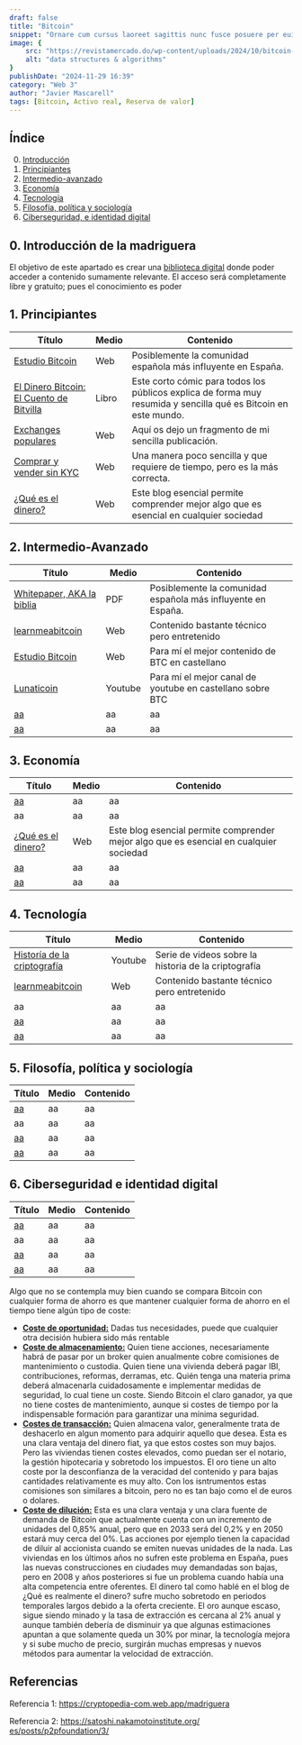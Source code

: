 ```yaml
---
draft: false
title: "Bitcoin"
snippet: "Ornare cum cursus laoreet sagittis nunc fusce posuere per euismod dis vehicula a, semper fames lacus maecenas dictumst pulvinar neque enim non potenti. Torquent hac sociosqu eleifend potenti."
image: {
    src: "https://revistamercado.do/wp-content/uploads/2024/10/bitcoin-Robert-Kiyosaki-Criptomonedas-2-1.jpeg",
    alt: "data structures & algorithms"
}
publishDate: "2024-11-29 16:39"
category: "Web 3"
author: "Javier Mascarell"
tags: [Bitcoin, Activo real, Reserva de valor]
---
```

## **Índice**   
0. [Introducción](#0)
1. [Principiantes](#1)
2. [Intermedio-avanzado](#2)
3. [Economía](#3)
4. [Tecnología](#4)
5. [Filosofía, política y sociología](#5)
6. [Ciberseguridad, e identidad digital](#6)

<div
 class="mx-auto prose prose-lg mt-6 max-w-3xl prose-h2:underline prose-p:text-justify">

## 0. Introducción de la madriguera <a name="0"></a>

El objetivo de este apartado es crear una <a href="/madriguera" class="text-blue-500 hover:underline"> biblioteca digital</a> donde poder acceder a contenido sumamente relevante. 
El acceso será completamente libre y gratuito; pues el conocimiento es poder

## 1. Principiantes <a name="1"></a>

<div class="overflow-x-auto max-w-full">
  <table class="min-w-full border-collapse border border-gray-200">
    <thead class="bg-gray-100">
      <tr>
        <th class="border border-gray-300 px-4 py-2 text-left">Título</th>
        <th class="border border-gray-300 px-4 py-2 text-left">Medio</th>
        <th class="border border-gray-300 px-4 py-2 text-left">Contenido</th>
      </tr>
    </thead>
    <tbody>
      <tr>
        <td class="border border-gray-300 px-4 py-2">
          <a href="https://estudiobitcoin.com/a-empezar-en-bitcoin/" class="text-blue-500 hover:underline">Estudio Bitcoin</a>
        </td>
        <td class="border border-gray-300 px-4 py-2">Web</td>
        <td class="border border-gray-300 px-4 py-2">
          Posiblemente la comunidad española más influyente en España.
        </td>
      </tr>
      <tr>
        <td class="border border-gray-300 px-4 py-2">
          <a href="https://www.amazon.es/El-Dinero-Bitcoin-Bitvilla-Descubriendo/dp/0578519216" class="text-blue-500 hover:underline">El Dinero Bitcoin: El Cuento de Bitvilla</a>
        </td>  
        <td class="border border-gray-300 px-4 py-2">Libro</td>
        <td class="border border-gray-300 px-4 py-2">
          Este corto cómic para todos los públicos explica de forma muy resumida y sencilla qué es Bitcoin en este mundo.
        </td>
      </tr>
      <tr>
        <td class="border border-gray-300 px-4 py-2">
          <a href="/blog/próximamente" class="text-blue-500 hover:underline">Exchanges populares</a>
        </td>
        <td class="border border-gray-300 px-4 py-2">Web</td>
        <td class="border border-gray-300 px-4 py-2">
          Aquí os dejo un fragmento de mi sencilla publicación.
        </td>
      </tr>
      <tr>
        <td class="border border-gray-300 px-4 py-2">
          <a href="https://estudiobitcoin.com/comprar-y-vender/" class="text-blue-500 hover:underline">Comprar y vender sin KYC</a>
        </td>
        <td class="border border-gray-300 px-4 py-2">Web</td>
        <td class="border border-gray-300 px-4 py-2">
          Una manera poco sencilla y que requiere de tiempo, pero es la más correcta.
        </td>
      </tr>
      <tr>
        <td class="border border-gray-300 px-4 py-2">
          <a href="/blog/dinero" class="text-blue-500 hover:underline">¿Qué es el dinero?</a>
        </td>
        <td class="border border-gray-300 px-4 py-2">Web</td>
        <td class="border border-gray-300 px-4 py-2">
          Este blog esencial permite comprender mejor algo que es esencial en cualquier sociedad
        </td>
      </tr>
    </tbody>
  </table>
</div>


## 2. Intermedio-Avanzado <a name="2"></a>


<div class="overflow-x-auto max-w-full">
  <table class="min-w-full border-collapse border border-gray-200">
    <thead class="bg-gray-100">
      <tr>
        <th class="border border-gray-300 px-4 py-2 text-left">Título</th>
        <th class="border border-gray-300 px-4 py-2 text-left">Medio</th>
        <th class="border border-gray-300 px-4 py-2 text-left">Contenido</th>
      </tr>
    </thead>
    <tbody>
      <tr>
        <td class="border border-gray-300 px-4 py-2">
          <a href="https://bitcoin.org/es/bitcoin-documento" class="text-blue-500 hover:underline">Whitepaper, AKA la biblia</a>
        </td>
        <td class="border border-gray-300 px-4 py-2">PDF</td>
        <td class="border border-gray-300 px-4 py-2">
          Posiblemente la comunidad española más influyente en España.
        </td>
      </tr>
      <tr>
        <td class="border border-gray-300 px-4 py-2">
        <a href="https://learnmeabitcoin.com/" class="text-blue-500 hover:underline">learnmeabitcoin</a>
        </td>
        <td class="border border-gray-300 px-4 py-2">Web</td>
        <td class="border border-gray-300 px-4 py-2">
          Contenido bastante técnico pero entretenido
        </td>
      </tr>
      <tr>
        <td class="border border-gray-300 px-4 py-2">
          <a href="https://estudiobitcoin.com/" class="text-blue-500 hover:underline">Estudio Bitcoin</a>
        </td>
        <td class="border border-gray-300 px-4 py-2">Web</td>
        <td class="border border-gray-300 px-4 py-2">
          Para mí el mejor contenido de BTC en castellano
        </td>
      </tr>
      <tr>
        <td class="border border-gray-300 px-4 py-2">
          <a href="https://www.youtube.com/watch?v=vHEJ9maBVic" class="text-blue-500 hover:underline">Lunaticoin</a>
        </td>
        <td class="border border-gray-300 px-4 py-2">Youtube</td>
        <td class="border border-gray-300 px-4 py-2">
          Para mí el mejor canal de youtube en castellano sobre BTC
        </td>
      </tr>
      <tr>
        <td class="border border-gray-300 px-4 py-2">
          <a href="https:www.google.com"" class="text-blue-500 hover:underline">aa</a>
        </td>
        <td class="border border-gray-300 px-4 py-2">aa</td>
        <td class="border border-gray-300 px-4 py-2">
          aa
        </td>
      </tr>
      <tr>
        <td class="border border-gray-300 px-4 py-2">
          <a href="https:www.google.com" class="text-blue-500 hover:underline">aa</a>
        </td>
        <td class="border border-gray-300 px-4 py-2">aa</td>
        <td class="border border-gray-300 px-4 py-2">
          aa
        </td>
      </tr>
    </tbody>
  </table>
</div>


## 3. Economía <a name="3"></a>


<div class="overflow-x-auto max-w-full">
  <table class="min-w-full border-collapse border border-gray-200">
    <thead class="bg-gray-100">
      <tr>
        <th class="border border-gray-300 px-4 py-2 text-left">Título</th>
        <th class="border border-gray-300 px-4 py-2 text-left">Medio</th>
        <th class="border border-gray-300 px-4 py-2 text-left">Contenido</th>
      </tr>
    </thead>
    <tbody>
      <tr>
        <td class="border border-gray-300 px-4 py-2">
          <a href="#" class="text-blue-500 hover:underline">aa</a>
        </td>
        <td class="border border-gray-300 px-4 py-2">aa</td>
        <td class="border border-gray-300 px-4 py-2">
          aa
        </td>
      </tr>
      <tr>
        <td class="border border-gray-300 px-4 py-2">aa</td>
        <td class="border border-gray-300 px-4 py-2">aa</td>
        <td class="border border-gray-300 px-4 py-2">
          aa
        </td>
      </tr>
      <tr>
        <td class="border border-gray-300 px-4 py-2">
          <a href="/blog/dinero" class="text-blue-500 hover:underline">¿Qué es el dinero?</a>
        </td>
        <td class="border border-gray-300 px-4 py-2">Web</td>
        <td class="border border-gray-300 px-4 py-2">
          Este blog esencial permite comprender mejor algo que es esencial en cualquier sociedad
        </td>
      </tr>
      <tr>
        <td class="border border-gray-300 px-4 py-2">
          <a href="#" class="text-blue-500 hover:underline">aa</a>
        </td>
        <td class="border border-gray-300 px-4 py-2">aa</td>
        <td class="border border-gray-300 px-4 py-2">
          aa
        </td>
      </tr>
      <tr>
        <td class="border border-gray-300 px-4 py-2">
          <a href="https:www.google.com" class="text-blue-500 hover:underline">aa</a>
        </td>
        <td class="border border-gray-300 px-4 py-2">aa</td>
        <td class="border border-gray-300 px-4 py-2">
          aa
        </td>
      </tr>
    </tbody>
  </table>
</div>


## 4. Tecnología <a name="4"></a>

<div class="overflow-x-auto max-w-full">
  <table class="min-w-full border-collapse border border-gray-200">
    <thead class="bg-gray-100">
      <tr>
        <th class="border border-gray-300 px-4 py-2 text-left">Título</th>
        <th class="border border-gray-300 px-4 py-2 text-left">Medio</th>
        <th class="border border-gray-300 px-4 py-2 text-left">Contenido</th>
      </tr>
    </thead>
    <tbody>
      <tr>
        <td class="border border-gray-300 px-4 py-2">
          <a href="https://www.youtube.com/watch?v=K0zWs_v4K_g&list=PLzzvlVUR5EaY27PkYeRSlqboUWzg278p8" class="text-blue-500 hover:underline">Historía de la criptografía</a>
        </td>
        <td class="border border-gray-300 px-4 py-2">Youtube</td>
        <td class="border border-gray-300 px-4 py-2">
          Serie de videos sobre la historia de la criptografía
        </td>
      </tr>
      <tr>
        <td class="border border-gray-300 px-4 py-2">
        <a href="https://learnmeabitcoin.com/" class="text-blue-500 hover:underline">learnmeabitcoin</a>
        </td>
        <td class="border border-gray-300 px-4 py-2">Web</td>
        <td class="border border-gray-300 px-4 py-2">
          Contenido bastante técnico pero entretenido
        </td>
      </tr>
      <tr>
        <td class="border border-gray-300 px-4 py-2">aa</td>
        <td class="border border-gray-300 px-4 py-2">aa</td>
        <td class="border border-gray-300 px-4 py-2">
          aa
        </td>
      </tr>
      <tr>
        <td class="border border-gray-300 px-4 py-2">
          <a href="#" class="text-blue-500 hover:underline">aa</a>
        </td>
        <td class="border border-gray-300 px-4 py-2">aa</td>
        <td class="border border-gray-300 px-4 py-2">
          aa
        </td>
      </tr>
      <tr>
        <td class="border border-gray-300 px-4 py-2">
          <a href="https:www.google.com" class="text-blue-500 hover:underline">aa</a>
        </td>
        <td class="border border-gray-300 px-4 py-2">aa</td>
        <td class="border border-gray-300 px-4 py-2">
          aa
        </td>
      </tr>
    </tbody>
  </table>
</div>

## 5. Filosofía, política y sociología <a name="5"></a>

<div class="overflow-x-auto max-w-full">
  <table class="min-w-full border-collapse border border-gray-200">
    <thead class="bg-gray-100">
      <tr>
        <th class="border border-gray-300 px-4 py-2 text-left">Título</th>
        <th class="border border-gray-300 px-4 py-2 text-left">Medio</th>
        <th class="border border-gray-300 px-4 py-2 text-left">Contenido</th>
      </tr>
    </thead>
    <tbody>
      <tr>
        <td class="border border-gray-300 px-4 py-2">
          <a href="#" class="text-blue-500 hover:underline">aa</a>
        </td>
        <td class="border border-gray-300 px-4 py-2">aa</td>
        <td class="border border-gray-300 px-4 py-2">
          aa
        </td>
      </tr>
      <tr>
        <td class="border border-gray-300 px-4 py-2">aa</td>
        <td class="border border-gray-300 px-4 py-2">aa</td>
        <td class="border border-gray-300 px-4 py-2">
          aa
        </td>
      </tr>
      <tr>
        <td class="border border-gray-300 px-4 py-2">
          <a href="#" class="text-blue-500 hover:underline">aa</a>
        </td>
        <td class="border border-gray-300 px-4 py-2">aa</td>
        <td class="border border-gray-300 px-4 py-2">
          aa
        </td>
      </tr>
      <tr>
        <td class="border border-gray-300 px-4 py-2">
          <a href="https:www.google.com" class="text-blue-500 hover:underline">aa</a>
        </td>
        <td class="border border-gray-300 px-4 py-2">aa</td>
        <td class="border border-gray-300 px-4 py-2">
          aa
        </td>
      </tr>
    </tbody>
  </table>
</div>

## 6. Ciberseguridad e identidad digital <a name="6"></a>

<div class="overflow-x-auto max-w-full">
  <table class="min-w-full border-collapse border border-gray-200">
    <thead class="bg-gray-100">
      <tr>
        <th class="border border-gray-300 px-4 py-2 text-left">Título</th>
        <th class="border border-gray-300 px-4 py-2 text-left">Medio</th>
        <th class="border border-gray-300 px-4 py-2 text-left">Contenido</th>
      </tr>
    </thead>
    <tbody>
      <tr>
        <td class="border border-gray-300 px-4 py-2">
          <a href="#" class="text-blue-500 hover:underline">aa</a>
        </td>
        <td class="border border-gray-300 px-4 py-2">aa</td>
        <td class="border border-gray-300 px-4 py-2">
          aa
        </td>
      </tr>
      <tr>
        <td class="border border-gray-300 px-4 py-2">aa</td>
        <td class="border border-gray-300 px-4 py-2">aa</td>
        <td class="border border-gray-300 px-4 py-2">
          aa
        </td>
      </tr>
      <tr>
        <td class="border border-gray-300 px-4 py-2">
          <a href="#" class="text-blue-500 hover:underline">aa</a>
        </td>
        <td class="border border-gray-300 px-4 py-2">aa</td>
        <td class="border border-gray-300 px-4 py-2">
          aa
        </td>
      </tr>
      <tr>
        <td class="border border-gray-300 px-4 py-2">
          <a href="https:www.google.com" class="text-blue-500 hover:underline">aa</a>
        </td>
        <td class="border border-gray-300 px-4 py-2">aa</td>
        <td class="border border-gray-300 px-4 py-2">
          aa
        </td>
      </tr>
    </tbody>
  </table>
</div>


Algo que no se contempla muy bien cuando se compara Bitcoin con cualquier forma de ahorro es que mantener cualquier forma de ahorro en el tiempo tiene algún tipo de coste:
- **<u>Coste de oportunidad:</u>**
Dadas tus necesidades, puede que cualquier otra decisión hubiera sido más rentable
- **<u>Coste de almacenamiento:</u>**
Quien tiene acciones, necesariamente habrá de pasar por un broker quien anualmente cobre comisiones de mantenimiento o custodia. Quien tiene una vivienda deberá pagar IBI, contribuciones, reformas, derramas, etc. Quién tenga una materia prima deberá almacenarla cuidadosamente e implementar medidas de seguridad, lo cual tiene un coste. Siendo Bitcoin el claro ganador, ya que no tiene costes de mantenimiento, aunque si costes de tiempo por la indispensable formación para garantizar una mínima seguridad.
- **<u>Costes de transacción:</u>**
Quien almacena valor, generalmente trata de deshacerlo en algun momento para adquirir aquello que desea. Esta es una clara ventaja del dinero fiat, ya que estos costes son muy bajos. Pero las viviendas tienen costes elevados, como puedan ser el notario, la gestión hipotecaria y sobretodo los impuestos. El oro tiene un alto coste por la desconfianza de la veracidad del contenido y para bajas cantidades relativamente es muy alto. Con los isntrumentos estas comisiones son similares a bitcoin, pero no es tan bajo como el de euros o dolares.
- **<u>Coste de dilución:</u>**
Esta es una clara ventaja y una clara fuente de demanda de Bitcoin que actualmente cuenta con un incremento de unidades del 0,85% anual, pero que en 2033 será del 0,2% y en 2050 estará muy cerca del 0%. Las acciones por ejemplo tienen la capacidad de diluir al accionista cuando se emiten nuevas unidades de la nada. Las viviendas en los últimos años no sufren este problema en España, pues las nuevas construcciones en ciudades muy demandadas son bajas, pero en 2008 y años posteriores si fue un problema cuando había una alta competencia entre oferentes. El dinero tal como hablé en el blog de ¿Qué es realmente el dinero? sufre mucho sobretodo en periodos temporales largos debido a la oferta creciente. El oro aunque escaso, sigue siendo minado y la tasa de extracción es cercana al 2% anual y aunque también debería de disminuir ya que algunas estimaciones apuntan a que solamente queda un 30% por minar, la tecnología mejora y si sube mucho de precio, surgirán muchas empresas y nuevos métodos para aumentar la velocidad de extracción.



</div>

<section id="referencias">
  <h2>Referencias</h2>
  <p id="referencia1">Referencia 1: <a href="https://cryptopedia-com.web.app/madriguera" target="_blank">https://cryptopedia-com.web.app/madriguera</a></p>
  <p id="referencia2">Referencia 2: <a href="https://satoshi.nakamotoinstitute.org/es/posts/p2pfoundation/3/" target="_blank">https://satoshi.nakamotoinstitute.org/<wbr>es/posts/p2pfoundation/3/</a></p>

</section>
